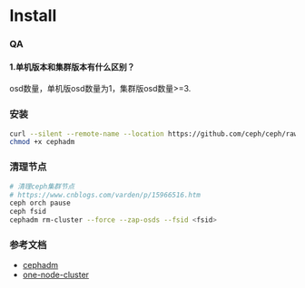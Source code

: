 Install
=

### QA
#### 1.单机版本和集群版本有什么区别？
osd数量，单机版osd数量为1，集群版osd数量>=3.

### 安装
```bash 
curl --silent --remote-name --location https://github.com/ceph/ceph/raw/quincy/src/cephadm/cephadm
chmod +x cephadm
```

### 清理节点
```bash 
# 清理ceph集群节点
# https://www.cnblogs.com/varden/p/15966516.htm
ceph orch pause
ceph fsid
cephadm rm-cluster --force --zap-osds --fsid <fsid>
```

### 参考文档
- [cephadm](https://docs.ceph.com/en/quincy/cephadm/#cephadm)
- [one-node-cluster](https://docs.ceph.com/en/quincy/rados/troubleshooting/troubleshooting-pg/#one-node-cluster)
